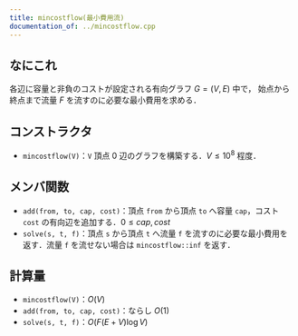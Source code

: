 ```yaml
---
title: mincostflow(最小費用流)
documentation_of: ../mincostflow.cpp
---
```


## なにこれ
各辺に容量と非負のコストが設定される有向グラフ $G=(V,E)$ 中で，
始点から終点まで流量 $F$ を流すのに必要な最小費用を求める．

## コンストラクタ
- `mincostflow(V)`：`V` 頂点 $0$ 辺のグラフを構築する．$V \leq 10^8$ 程度．

## メンバ関数
- `add(from, to, cap, cost)`：頂点 `from` から頂点 `to` へ容量 `cap`，コスト `cost` の有向辺を追加する．$0 \leq cap, cost$
- `solve(s, t, f)`：頂点 `s` から頂点 `t` へ流量 `f` を流すのに必要な最小費用を返す．流量 `f` を流せない場合は `mincostflow::inf` を返す．

## 計算量
- `mincostflow(V)`：$O(V)$
- `add(from, to, cap, cost)`：ならし $O(1)$
- `solve(s, t, f)`：$O(F(E+V)\log V)$
